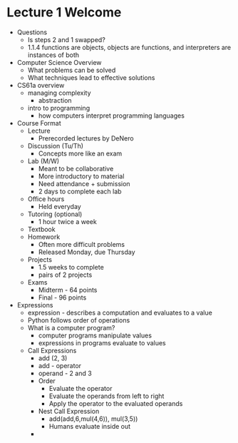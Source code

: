# Lecture 1 Welcome

- Questions
    - Is steps 2 and 1 swapped?
    - 1.1.4 functions are objects, objects are functions, and interpreters are instances of both
- Computer Science Overview
    - What problems can be solved
    - What techniques lead to effective solutions
- CS61a overview
    - managing complexity
        - abstraction
    - intro to programming
        - how computers interpret programming languages
- Course Format
    - Lecture
        - Prerecorded lectures by DeNero
    - Discussion (Tu/Th)
        - Concepts more like an exam
    - Lab (M/W)
        - Meant to be collaborative
        - More introductory to material
        - Need attendance + submission
        - 2 days to complete each lab
    - Office hours
        - Held everyday
    - Tutoring (optional)
        - 1 hour twice a week
    - Textbook
    - Homework
        - Often more difficult problems
        - Released Monday, due Thursday
    - Projects
        - 1.5 weeks to complete
        - pairs of 2 projects
    - Exams
        - Midterm - 64 points
        - Final - 96 points
- Expressions
    - expression - describes a computation and evaluates to a value
    - Python follows order of operations
    - What is a computer program?
        - computer programs manipulate values
        - expressions in programs evaluate to values
    - Call Expressions
        - add (2, 3)
        - add - operator
        - operand - 2 and 3
        - Order
            - Evaluate the operator
            - Evaluate the operands from left to right
            - Apply the operator to the evaluated operands
        - Nest Call Expression
            - add(add,6,mul(4,6)), mul(3,5))
            - Humans evaluate inside out
        -